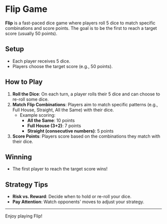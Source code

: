 # Flip Game

**Flip** is a fast-paced dice game where players roll 5 dice to match specific combinations and score points. The goal is to be the first to reach a target score (usually 50 points).

## Setup
- Each player receives 5 dice.
- Players choose the target score (e.g., 50 points).

## How to Play
1. **Roll the Dice**: On each turn, a player rolls their 5 dice and can choose to re-roll some dice.
2. **Match Flip Combinations**: Players aim to match specific patterns (e.g., Full House, Straight, All the Same) with their dice.
   - Example scoring:
     - **All the Same**: 10 points
     - **Full House (3+2)**: 7 points
     - **Straight (consecutive numbers)**: 5 points
3. **Score Points**: Players score based on the combinations they match with their dice.

## Winning
- The first player to reach the target score wins!

## Strategy Tips
- **Risk vs. Reward**: Decide when to hold or re-roll your dice.
- **Pay Attention**: Watch opponents' moves to adjust your strategy.

---

Enjoy playing Flip!
